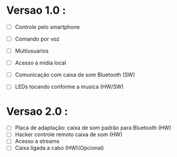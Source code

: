 # Versao 1.0 :
- [ ] Controle pelo smartphone
- [ ] Comando por voz 
- [ ] Multiusuarios 
- [ ] Acesso a mídia local
- [ ] Comunicação com caixa de som Bluetooth (SW)

- [ ] LEDs tocando conforme a musica (HW/SW)

# Versao 2.0 :
- [ ] Placa de adaptação: caixa de som padrão para Bluetooth (HW)
- [ ] Hacker controle remoto caixa de som (HW)
- [ ] Acesso a streams
- [ ] Caixa ligada a cabo (HW)(Opcional)
